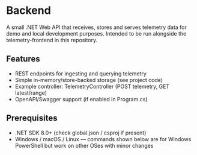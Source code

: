 # Backend

A small .NET Web API that receives, stores and serves telemetry data for demo and local development purposes. Intended to be run alongside the telemetry-frontend in this repository.

## Features

- REST endpoints for ingesting and querying telemetry
- Simple in-memory/store-backed storage (see project code)
- Example controller: TelemetryController (POST telemetry, GET latest/range)
- OpenAPI/Swagger support (if enabled in Program.cs)

## Prerequisites

- .NET SDK 8.0+ (check global.json / csproj if present)
- Windows / macOS / Linux — commands shown below are for Windows PowerShell but work on other OSes with minor changes
